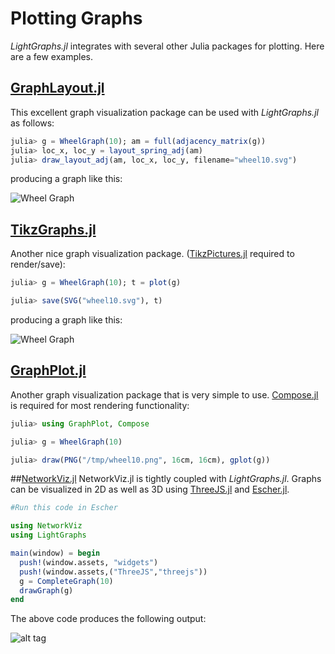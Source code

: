 # Plotting Graphs

*LightGraphs.jl* integrates with several other Julia packages for plotting. Here are a few examples.

## [GraphLayout.jl](https://github.com/IainNZ/GraphLayout.jl)

This excellent graph visualization package can be used with *LightGraphs.jl*
as follows:

```julia
julia> g = WheelGraph(10); am = full(adjacency_matrix(g))
julia> loc_x, loc_y = layout_spring_adj(am)
julia> draw_layout_adj(am, loc_x, loc_y, filename="wheel10.svg")
```

producing a graph like this:

![Wheel Graph](https://cloud.githubusercontent.com/assets/941359/8960521/35582c1e-35c5-11e5-82d7-cd641dff424c.png)

## [TikzGraphs.jl](https://github.com/sisl/TikzGraphs.jl)

Another nice graph visualization package. ([TikzPictures.jl](https://github.com/sisl/TikzPictures.jl)
required to render/save):

```julia
julia> g = WheelGraph(10); t = plot(g)

julia> save(SVG("wheel10.svg"), t)
```

producing a graph like this:

![Wheel Graph](https://cloud.githubusercontent.com/assets/941359/8960499/17f703c0-35c5-11e5-935e-044be51bc531.png)

## [GraphPlot.jl](https://github.com/afternone/GraphPlot.jl)

Another graph visualization package that is very simple to use.
[Compose.jl](https://github.com/dcjones/Compose.jl) is required for most rendering functionality:

```julia
julia> using GraphPlot, Compose

julia> g = WheelGraph(10)

julia> draw(PNG("/tmp/wheel10.png", 16cm, 16cm), gplot(g))
```


##[NetworkViz.jl](https://github.com/abhijithanilkumar/NetworkViz.jl)
NetworkViz.jl is tightly coupled with *LightGraphs.jl*. Graphs can be visualized in 2D as well as 3D using [ThreeJS.jl](https://github.com/rohitvarkey/ThreeJS.jl) and [Escher.jl](https://github.com/shashi/Escher.jl).

```julia
#Run this code in Escher

using NetworkViz
using LightGraphs

main(window) = begin
  push!(window.assets, "widgets")
  push!(window.assets,("ThreeJS","threejs"))
  g = CompleteGraph(10)
  drawGraph(g)
end
```

The above code produces the following output:

![alt tag](https://raw.githubusercontent.com/abhijithanilkumar/NetworkViz.jl/master/examples/networkviz.gif)
